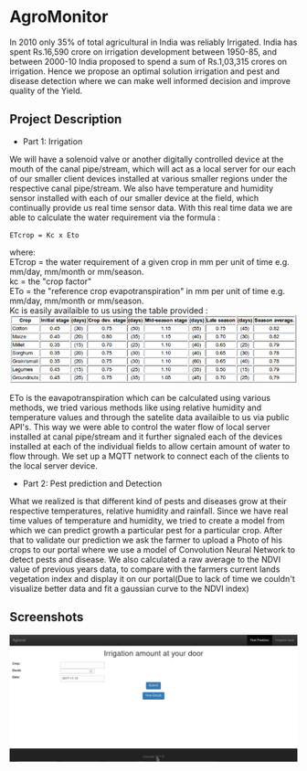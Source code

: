 # AgroMonitor

In 2010 only 35% of total agricultural in India was reliably Irrigated. India has spent Rs.16,590 crore on irrigation development between 1950-85, 
and between 2000-10 India proposed to spend a sum of Rs.1,03,315 crores on irrigation. Hence we propose an optimal solution irrigation 
and pest and disease detection where we can make well informed decision and improve quality of the Yield.

## Project Description

* Part 1: Irrigation

We will have a solenoid valve or another digitally controlled device at the mouth of the canal pipe/stream, 
which will act as a local server for our each of our smaller client devices installed at various smaller regions 
under the respective canal pipe/stream. We also have temperature and humidity sensor installed with each of our smaller 
device at the field, which continually provide us real time sensor data. With this real time data we are able to calculate the water requirement via the formula :
```
ETcrop = Kc x Eto
```
where:  
ETcrop = the water requirement of a given crop in mm per unit of time e.g. mm/day, mm/month or mm/season.  
kc = the "crop factor"  
ETo = the "reference crop evapotranspiration" in mm per unit of time e.g. mm/day, mm/month or mm/season.  
Kc is easily availaible to us using the table provided :
![Table](table.png)

ETo is the eavapotranspiration which can be calculated using various methods, we tried various methods like using relative humidity and temperature values and through the satelite data availaible to us via public API's.
This way we were able to control the water flow of local server installed at canal pipe/stream and it further signaled each of the devices installed at each of the individual fields to allow certain amount of water to flow through. We set up a MQTT network to connect each of the clients to the local server device.

* Part 2: Pest prediction and Detection

What we realized is that different kind of pests and diseases grow at their respective temperatures, relative humidity and rainfall. Since we have real time values of temperature and humidity, we tried to create a model from which we can predict growth a particular pest for a particular crop.
After that to validate our prediction we ask the farmer to upload a Photo of his crops to our portal where we use a model of Convolution Neural Network to detect pests and disease. We also calculated a raw average to the NDVI value of previous years data, to compare with the farmers current lands vegetation index and display it on our portal(Due to lack of time we couldn't visualize better data and fit a gaussian curve to the NDVI index)

## Screenshots
![Irrigation level](irrigation.png)

